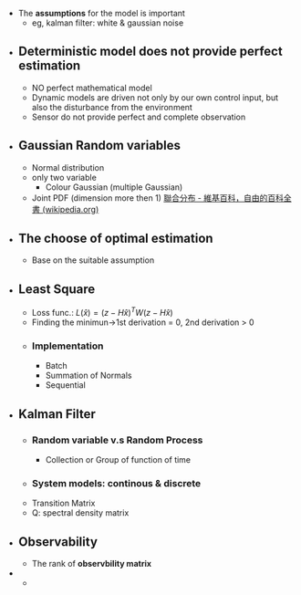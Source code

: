 - The **assumptions** for the model is important
	- eg, kalman filter: white & gaussian noise
- ## Deterministic model does not provide perfect estimation
	- NO perfect mathematical model
	- Dynamic models are driven not only by our own control input, but also the disturbance from the environment
	- Sensor do not provide perfect and complete observation
- ## Gaussian Random variables
	- Normal distribution
	- only two variable
		- Colour Gaussian (multiple Gaussian)
	- Joint PDF (dimension more then 1) [聯合分布 - 維基百科，自由的百科全書 (wikipedia.org)](https://zh.wikipedia.org/zh-tw/%E8%81%94%E5%90%88%E5%88%86%E5%B8%83)
- ## The choose of optimal estimation
	- Base on the suitable assumption
- ## Least Square
	- Loss func.: $L(\hat{x})=(z-H \hat{x})^T W (z-H \hat{x})$
	- Finding the minimun->1st derivation = 0, 2nd derivation > 0
	- ### Implementation
		- Batch
		- Summation of Normals
		- Sequential
- ## Kalman Filter
	- ### Random variable v.s Random Process
		- Collection or Group of function of time
	- ### System models: continous & discrete
	- Transition Matrix
	- Q: spectral density matrix
- ## Observability
	- The rank of **observbility matrix**
-
	-
